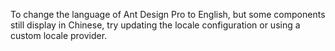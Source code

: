 To change the language of Ant Design Pro to English, but some components still display in Chinese, try updating the locale configuration or using a custom locale provider.
